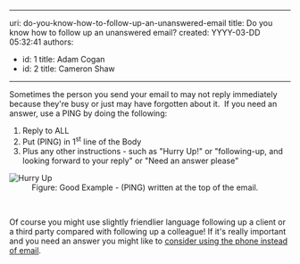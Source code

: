 

---
uri: do-you-know-how-to-follow-up-an-unanswered-email
title: Do you know how to follow up an unanswered email?
created: YYYY-03-DD 05:32:41
authors:
  - id: 1
    title: Adam Cogan
  - id: 2
    title: Cameron Shaw
---




<span class='intro'> Sometimes the person you send your email to may not reply immediately because they're busy or just may have forgotten about it.&#160; If you need an answer, use a PING by doing the following&#58;
 </span>

<ol><li>Reply to ALL </li><li>Put (PING) in 1<sup>st</sup> line of the Body </li><li>Plus any other instructions - such as &quot;Hurry Up!&quot;&#160;or &quot;following-up, and looking forward to your reply&quot; or &quot;Need an answer please&quot;​</li></ol><dl class="goodImage"><dt> 
      <img src="/PublishingImages/ping-email.png" alt="Hurry Up" class="ms-rteCustom-ImageArea" /> 
   </dt><dd>Figure&#58;&#160;Good Example - (PING) written at the top of the email.</dd></dl>​ 
<p>Of course you might use slightly friendlier language following up a client or a third party compared with following up a colleague!​ If it's really important and you need an answer you might like to 
   <a href="/Pages/EmailForTasksNotCommunication.aspx">consider using the phone instead of email</a>​.</p>


